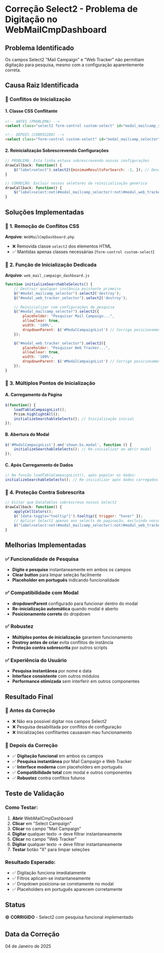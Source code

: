 # Correção Select2 - Problema de Digitação no WebMailCmpDashboard

## Problema Identificado
Os campos Select2 "Mail Campaign" e "Web Tracker" não permitiam digitação para pesquisa, mesmo com a configuração aparentemente correta.

## Causa Raiz Identificada

### 🚨 **Conflitos de Inicialização**

#### **1. Classe CSS Conflitante**
```html
<!-- ANTES (PROBLEMA) -->
<select class="select2 form-control custom-select" id="modal_mailcamp_selector">

<!-- DEPOIS (CORRIGIDO) -->  
<select class="form-control custom-select" id="modal_mailcamp_selector">
```

#### **2. Reinicialização Sobrescrevendo Configurações**
```javascript
// PROBLEMA: Esta linha estava sobrescrevendo nossas configurações
drawCallback: function() {
    $("label>select").select2({minimumResultsForSearch: -1, }); // Desabilitava pesquisa
}

// CORREÇÃO: Excluir nossos seletores da reinicialização genérica
drawCallback: function() {
    $("label>select:not(#modal_mailcamp_selector):not(#modal_web_tracker_selector)").select2({minimumResultsForSearch: -1, });
}
```

## Soluções Implementadas

### 🔧 **1. Remoção de Conflitos CSS**
**Arquivo**: `WebMailCmpDashboard.php`
- ❌ Removida classe `select2` dos elementos HTML
- ✅ Mantidas apenas classes necessárias (`form-control custom-select`)

### 🔧 **2. Função de Inicialização Dedicada**
**Arquivo**: `web_mail_campaign_dashboard.js`

```javascript
function initializeSearchableSelects() {
    // Destruir qualquer instância existente primeiro
    $("#modal_mailcamp_selector").select2('destroy');
    $("#modal_web_tracker_selector").select2('destroy');
    
    // Reinicializar com configurações de pesquisa
    $("#modal_mailcamp_selector").select2({
        placeholder: "Pesquisar Mail Campaign...",
        allowClear: true,
        width: '100%',
        dropdownParent: $('#ModalCampaignList') // Corrige posicionamento em modal
    }); 

    $("#modal_web_tracker_selector").select2({
        placeholder: "Pesquisar Web Tracker...",
        allowClear: true,
        width: '100%',
        dropdownParent: $('#ModalCampaignList') // Corrige posicionamento em modal
    });
}
```

### 🔧 **3. Múltiplos Pontos de Inicialização**

#### **A. Carregamento da Página**
```javascript
$(function() {
    loadTableCampaignList();
    Prism.highlightAll();
    initializeSearchableSelects(); // Inicialização inicial
});
```

#### **B. Abertura do Modal**
```javascript
$('#ModalCampaignList').on('shown.bs.modal', function () {
    initializeSearchableSelects(); // Re-inicializar ao abrir modal
});
```

#### **C. Após Carregamento de Dados**
```javascript
// Na função loadTableCampaignList(), após popular os dados:
initializeSearchableSelects(); // Re-inicializar após dados carregados
```

### 🔧 **4. Proteção Contra Sobrescrita**
```javascript
// Evitar que DataTables sobrescreva nossos Select2
drawCallback: function() {
    applyCellColors();
    $('[data-toggle="tooltip"]').tooltip({ trigger: "hover" });
    // Aplicar Select2 apenas aos selects de paginação, excluindo nossos campos
    $("label>select:not(#modal_mailcamp_selector):not(#modal_web_tracker_selector)").select2({minimumResultsForSearch: -1, });
}
```

## Melhorias Implementadas

### ✅ **Funcionalidade de Pesquisa**
- **Digite e pesquise** instantaneamente em ambos os campos
- **Clear button** para limpar seleção facilmente
- **Placeholder em português** indicando funcionalidade

### ✅ **Compatibilidade com Modal**
- **dropdownParent** configurado para funcionar dentro do modal
- **Re-inicialização automática** quando modal é aberto
- **Posicionamento correto** do dropdown

### ✅ **Robustez**
- **Múltiplos pontos de inicialização** garantem funcionamento
- **Destroy antes de criar** evita conflitos de instância
- **Proteção contra sobrescrita** por outros scripts

### ✅ **Experiência do Usuário**
- **Pesquisa instantânea** por nome e data
- **Interface consistente** com outros módulos
- **Performance otimizada** sem interferir em outros componentes

## Resultado Final

### 🎯 **Antes da Correção**
- ❌ Não era possível digitar nos campos Select2
- ❌ Pesquisa desabilitada por conflitos de configuração
- ❌ Inicializações conflitantes causavam mau funcionamento

### 🎯 **Depois da Correção**
- ✅ **Digitação funcional** em ambos os campos
- ✅ **Pesquisa instantânea** por Mail Campaign e Web Tracker
- ✅ **Interface moderna** com placeholders em português
- ✅ **Compatibilidade total** com modal e outros componentes
- ✅ **Robustez** contra conflitos futuros

## Teste de Validação

### **Como Testar:**
1. **Abrir** WebMailCmpDashboard
2. **Clicar** em "Select Campaign"
3. **Clicar** no campo "Mail Campaign"
4. **Digitar** qualquer texto → deve filtrar instantaneamente
5. **Clicar** no campo "Web Tracker"  
6. **Digitar** qualquer texto → deve filtrar instantaneamente
7. **Testar** botão "X" para limpar seleções

### **Resultado Esperado:**
- ✅ Digitação funciona imediatamente
- ✅ Filtros aplicam-se instantaneamente
- ✅ Dropdown posiciona-se corretamente no modal
- ✅ Placeholders em português aparecem corretamente

## Status
🟢 **CORRIGIDO** - Select2 com pesquisa funcional implementado

## Data da Correção
04 de Janeiro de 2025